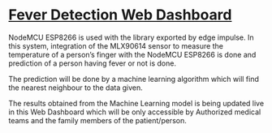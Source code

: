# [Fever Detection Web Dashboard](https://spectrumcet.com/feverdet/)

NodeMCU ESP8266 is used with the library exported by edge impulse. 
In this system, integration of the MLX90614 sensor to measure the temperature of a person’s finger with the NodeMCU ESP8266 is done and prediction of a person having fever or
not is done.

The prediction will be done by a machine learning algorithm which will find the nearest neighbour to the data given.

The results obtained from the Machine Learning model is being updated live in this Web Dashboard which will be only accessible by Authorized medical teams and the family members of the patient/person.
